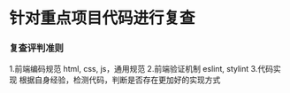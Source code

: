 # 针对重点项目代码进行复查
### 复查评判准则
1.前端编码规范
  html, css,  js，通用规范
2.前端验证机制
eslint, stylint
3.代码实现
根据自身经验，检测代码，判断是否存在更加好的实现方式